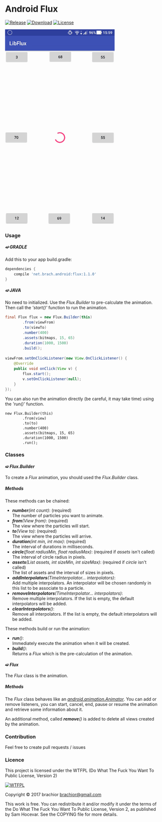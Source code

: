 Android Flux
============

[![Release][3]][1]
[![Download][4]][2]
[![License][6]][5]

![demo][9]

### Usage

##### ➫ GRADLE

Add this to your app build.gradle:

```gradle
dependencies {
    compile 'net.brach.android:flux:1.1.0'
}
```

##### ➫ JAVA

No need to initialized.
Use the _Flux.Builder_ to pre-calculate the animation.
Then call the _'start()'_ function to run the animation.

```java
final Flux flux = new Flux.Builder(this)
        .from(viewFrom)
        .to(viewTo)
        .number(400)
        .assets(bitmaps, 15, 65)
        .duration(1000, 1500)
        .build();

viewFrom.setOnClickListener(new View.OnClickListener() {
    @Override
    public void onClick(View v) {
        flux.start();
        v.setOnClickListener(null);
    }
});
```

You can also run the animation directly (be careful, it may take time) using the _'run()'_ function.

```
new Flux.Builder(this)
        .from(view)
        .to(to)
        .number(400)
        .assets(bitmaps, 15, 65)
        .duration(1000, 1500)
        .run();
```

### Classes

#### ➫ _Flux.Builder_

To create a _Flux_ animation, you should used the _Flux.Builder_ class.

##### Methods

These methods can be chained:

* _**number**(int count)_: (required)  
The number of particles you want to animate.
* _**from**(View from)_: (required)  
The view where the particles will start.
* _**to**(View to)_: (required)  
The view where the particles will arrive.
* _**duration**(int min, int max)_: (required)  
The interval of durations in milliseconds.
* _**circle**(float radiusMin, float radiusMax)_: (required if _assets_ isn't called)  
The interval of circle radius in pixels.
* _**assets**(List<String> assets, int sizeMin, int sizeMax)_: (required if _circle_ isn't called)  
The list of assets and the interval of sizes in pixels.
* _**addInterpolators**(TimeInterpolator... interpolators)_:  
Add multiple interpolators.
An interpolator will be chosen randomly in this list to be associate to a particle.
* _**removeInterpolators**(TimeInterpolator... interpolators)_:  
Remove multiple interpolators.
If the list is empty, the default interpolators will be added.
* _**clearInterpolators**()_:  
Remove all interpolators.
If the list is empty, the default interpolators will be added.

These methods build or run the animation:

* _**run**()_:  
Immediately execute the animation when it will be created.
* _**build**()_:  
Returns a _Flux_ which is the pre-calculation of the animation.

#### ➫ _Flux_

The _Flux_ class is the animation.

##### Methods

The _Flux_ class behaves like an _[android.animation.Animator][10]_.
You can add or remove listeners,
you can start, cancel, end, pause or resume the animation
and retrieve some information about it.

An additional method, called _**remove**()_ is added to delete all views created by the animation.

### Contribution

Feel free to create pull requests / issues

### Licence

This project is licensed under the WTFPL (Do What The Fuck You Want To Public License, Version 2)

[![WTFPL][7]][5]

Copyright © 2017 brachior [brachior@gmail.com][8]

This work is free. You can redistribute it and/or modify it under the terms of the Do What The Fuck You Want To Public License, Version 2, as published by Sam Hocevar. See the COPYING file for more details.

[1]: https://github.com/brachior/android-flux/releases/tag/v1.1.0
[2]: https://bintray.com/brachior/android/flux/_latestVersion

[3]: https://img.shields.io/badge/latest%20release-1.1.0-green.svg
[4]: https://api.bintray.com/packages/brachior/android/flux/images/download.svg

[5]: http://www.wtfpl.net/
[6]: http://www.wtfpl.net/wp-content/uploads/2012/12/wtfpl-badge-4.png
[7]: http://www.wtfpl.net/wp-content/uploads/2012/12/logo-220x1601.png
[8]: mailto:brachior@gmail.com

[9]: https://raw.githubusercontent.com/brachior/android-flux/master/demo.gif
[10]: https://developer.android.com/reference/android/animation/Animator.html
